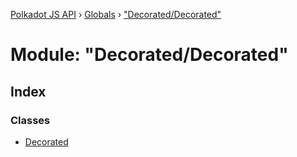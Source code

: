 [Polkadot JS API](../README.md) › [Globals](../globals.md) › ["Decorated/Decorated"](_decorated_decorated_.md)

# Module: "Decorated/Decorated"

## Index

### Classes

* [Decorated](../classes/_decorated_decorated_.decorated.md)
